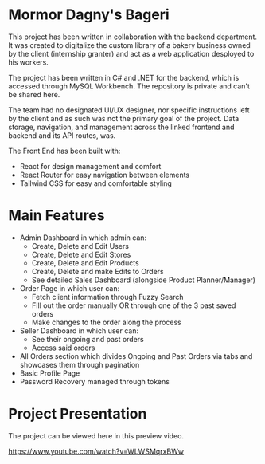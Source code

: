 # Mormor Dagny's Bageri

This project has been written in collaboration with the backend department. It was created to digitalize the custom library of a bakery business owned by the client (internship granter) and act as a web application desployed to his workers.

The project has been written in C# and .NET for the backend, which is accessed through MySQL Workbench. The repository is private and can't be shared here.

The team had no designated UI/UX designer, nor specific instructions left by the client and as such was not the primary goal of the project. Data storage, navigation, and management across the linked frontend and backend and its API routes, was.

The Front End has been built with:

- React for design management and comfort
- React Router for easy navigation between elements
- Tailwind CSS for easy and comfortable styling

# Main Features

- Admin Dashboard in which admin can:
  - Create, Delete and Edit Users
  - Create, Delete and Edit Stores
  - Create, Delete and Edit Products
  - Create, Delete and make Edits to Orders
  - See detailed Sales Dashboard (alongside Product Planner/Manager)
- Order Page in which user can:
  - Fetch client information through Fuzzy Search
  - Fill out the order manually OR through one of the 3 past saved orders
  - Make changes to the order along the process
- Seller Dashboard in which user can:
  - See their ongoing and past orders
  - Access said orders
- All Orders section which divides Ongoing and Past Orders via tabs and showcases them through pagination
- Basic Profile Page
- Password Recovery managed through tokens

# Project Presentation

The project can be viewed here in this preview video.

https://www.youtube.com/watch?v=WLWSMqrxBWw

